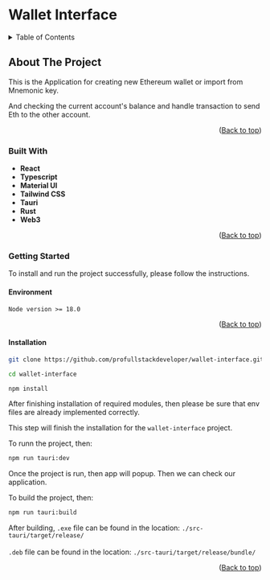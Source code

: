 <a name="readme-top"></a>

# Wallet Interface
<details>
<summary>Table of Contents</summary>
<ol>
<li>
<a href="#about-the-project">About The Project</a>
<ul>
<li>
<a href="#built-with">Built With</a>
</li>
<li>
<a href="#getting-started">Getting Started</a>
<ul>
<li><a href="#environment">Environment</a></li>
<li><a href="#prerequisites">Prerequisites</a></li>
<li><a href="#installation">Installation</a></li>
</ul>
</li>
</ol>
</details>

## About The Project
This is the Application for creating new Ethereum wallet or import from Mnemonic key.

And checking the current account's balance and handle transaction to send Eth to the other account.
<p align="right">(<a href="#readme-top">Back to top</a>)</p>


### Built With


* <b>React</b>
* <b>Typescript</b>
* <b>Material UI</b>
* <b>Tailwind CSS</b>
* <b>Tauri</b>
* <b>Rust</b>
* <b>Web3</b>

<p align="right">(<a href="#readme-top">Back to top</a>)</p>

### Getting Started

To install and run the project successfully, please follow the instructions.

#### Environment
```
Node version >= 18.0
```
<p align="right">(<a href="#readme-top">Back to top</a>)</p>


#### Installation

```bash
git clone https://github.com/profullstackdeveloper/wallet-interface.git

cd wallet-interface

npm install
```

After finishing installation of required modules, then please be sure that env files are already implemented correctly.

This step will finish the installation for the ``wallet-interface`` project.

To runn the project, then:
```bash
npm run tauri:dev
```

Once the project is run, then app will popup. 
Then we can check our application.

To build the project, then:
```bash
npm run tauri:build
```
After building, `.exe` file can be found in the location: ``./src-tauri/target/release/``
<br></br>
`.deb` file can be found in the location: ``./src-tauri/target/release/bundle/`` 

<p align="right">(<a href="#readme-top">Back to top</a>)</p>
